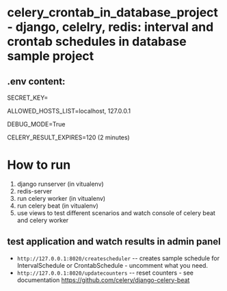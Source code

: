 # celery_crontab_in_database_project - django, celelry, redis: interval and crontab schedules in database sample project

.env content:
---
SECRET_KEY=

ALLOWED_HOSTS_LIST=localhost, 127.0.0.1

DEBUG_MODE=True

CELERY_RESULT_EXPIRES=120		(2 minutes)

# How to run
1. django runserver (in vitualenv)
2. redis-server
3. run celery worker (in vitualenv)
4. run celery beat (in vitualenv)
5. use views to test different scenarios and watch console of celery beat and celery worker

test application and watch results in admin panel
------------------
* ```http://127.0.0.1:8020/createscheduler```   -- creates sample schedule for IntervalSchedule or CrontabSchedule - uncomment what you need.
* ```http://127.0.0.1:8020/updatecounters```	-- reset counters - see documentation https://github.com/celery/django-celery-beat
